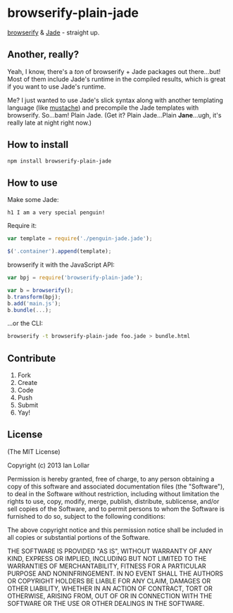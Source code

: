# browserify-plain-jade

[browserify](https://github.com/substack/node-browserify) & [Jade](https://github.com/visionmedia/jade) - straight up.

## Another, really?

Yeah, I know, there's a _ton_ of browserify + Jade packages out there...but! Most of them include Jade's runtime in the compiled results, which is great if you want to use Jade's runtime.

Me? I just wanted to use Jade's slick syntax along with another templating language (like [mustache](http://mustache.github.io/)) and precompile the Jade templates with browserify. So...bam! Plain Jade. (Get it? Plain Jade...Plain **Jane**...ugh, it's really late at night right now.)

## How to install

```bash
npm install browserify-plain-jade
```

## How to use

Make some Jade:

```jade
h1 I am a very special penguin!
```

Require it:

```js
var template = require('./penguin-jade.jade');

$('.container').append(template);
```

browserify it with the JavaScript API:

```js
var bpj = require('browserify-plain-jade');

var b = browserify();
b.transform(bpj);
b.add('main.js');
b.bundle(...);
```

...or the CLI:

```bash
browserify -t browserify-plain-jade foo.jade > bundle.html
```

## Contribute

1. Fork
2. Create
3. Code
4. Push
5. Submit
6. Yay!

## License

(The MIT License)

Copyright (c) 2013 Ian Lollar

Permission is hereby granted, free of charge, to any person obtaining a copy of this software and associated documentation files (the "Software"), to deal in the Software without restriction, including without limitation the rights to use, copy, modify, merge, publish, distribute, sublicense, and/or sell copies of the Software, and to permit persons to whom the Software is furnished to do so, subject to the following conditions:

The above copyright notice and this permission notice shall be included in all copies or substantial portions of the Software.

THE SOFTWARE IS PROVIDED "AS IS", WITHOUT WARRANTY OF ANY KIND, EXPRESS OR IMPLIED, INCLUDING BUT NOT LIMITED TO THE WARRANTIES OF MERCHANTABILITY, FITNESS FOR A PARTICULAR PURPOSE AND NONINFRINGEMENT. IN NO EVENT SHALL THE AUTHORS OR COPYRIGHT HOLDERS BE LIABLE FOR ANY CLAIM, DAMAGES OR OTHER LIABILITY, WHETHER IN AN ACTION OF CONTRACT, TORT OR OTHERWISE, ARISING FROM, OUT OF OR IN CONNECTION WITH THE SOFTWARE OR THE USE OR OTHER DEALINGS IN THE SOFTWARE.
